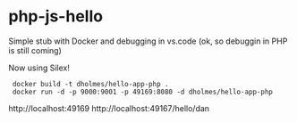 # php-js-hello
Simple stub with Docker and debugging in vs.code (ok, so debuggin in PHP is still coming)

Now using Silex!

```
 docker build -t dholmes/hello-app-php .
 docker run -d -p 9000:9001 -p 49169:8080 -d dholmes/hello-app-php
 ```

 http://localhost:49169
 http://localhost:49167/hello/dan

